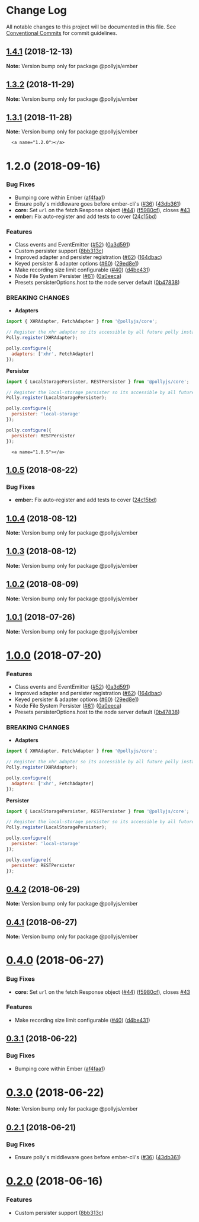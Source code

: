 # Change Log

All notable changes to this project will be documented in this file.
See [Conventional Commits](https://conventionalcommits.org) for commit guidelines.

## [1.4.1](https://github.com/netflix/pollyjs/tree/master/packages/@pollyjs/ember/compare/v1.4.0...v1.4.1) (2018-12-13)

**Note:** Version bump only for package @pollyjs/ember

## [1.3.2](https://github.com/netflix/pollyjs/tree/master/packages/@pollyjs/ember/compare/v1.3.1...v1.3.2) (2018-11-29)

**Note:** Version bump only for package @pollyjs/ember

## [1.3.1](https://github.com/netflix/pollyjs/tree/master/packages/@pollyjs/ember/compare/v1.2.0...v1.3.1) (2018-11-28)

**Note:** Version bump only for package @pollyjs/ember

      <a name="1.2.0"></a>

# 1.2.0 (2018-09-16)

### Bug Fixes

- Bumping core within Ember ([af4faa1](https://github.com/netflix/pollyjs/tree/master/packages/@pollyjs/ember/commit/af4faa1))
- Ensure polly's middleware goes before ember-cli's ([#36](<https://github.com/netflix/pollyjs/tree/master/packages/[@pollyjs](https://github.com/pollyjs)/ember/issues/36>)) ([43db361](https://github.com/netflix/pollyjs/tree/master/packages/@pollyjs/ember/commit/43db361))
- **core:** Set `url` on the fetch Response object ([#44](<https://github.com/netflix/pollyjs/tree/master/packages/[@pollyjs](https://github.com/pollyjs)/ember/issues/44>)) ([f5980cf](https://github.com/netflix/pollyjs/tree/master/packages/@pollyjs/ember/commit/f5980cf)), closes [#43](https://github.com/netflix/pollyjs/tree/master/packages/@pollyjs/ember/issues/43)
- **ember:** Fix auto-register and add tests to cover ([24c15bd](https://github.com/netflix/pollyjs/tree/master/packages/@pollyjs/ember/commit/24c15bd))

### Features

- Class events and EventEmitter ([#52](<https://github.com/netflix/pollyjs/tree/master/packages/[@pollyjs](https://github.com/pollyjs)/ember/issues/52>)) ([0a3d591](https://github.com/netflix/pollyjs/tree/master/packages/@pollyjs/ember/commit/0a3d591))
- Custom persister support ([8bb313c](https://github.com/netflix/pollyjs/tree/master/packages/@pollyjs/ember/commit/8bb313c))
- Improved adapter and persister registration ([#62](<https://github.com/netflix/pollyjs/tree/master/packages/[@pollyjs](https://github.com/pollyjs)/ember/issues/62>)) ([164dbac](https://github.com/netflix/pollyjs/tree/master/packages/@pollyjs/ember/commit/164dbac))
- Keyed persister & adapter options ([#60](<https://github.com/netflix/pollyjs/tree/master/packages/[@pollyjs](https://github.com/pollyjs)/ember/issues/60>)) ([29ed8e1](https://github.com/netflix/pollyjs/tree/master/packages/@pollyjs/ember/commit/29ed8e1))
- Make recording size limit configurable ([#40](<https://github.com/netflix/pollyjs/tree/master/packages/[@pollyjs](https://github.com/pollyjs)/ember/issues/40>)) ([d4be431](https://github.com/netflix/pollyjs/tree/master/packages/@pollyjs/ember/commit/d4be431))
- Node File System Persister ([#61](<https://github.com/netflix/pollyjs/tree/master/packages/[@pollyjs](https://github.com/pollyjs)/ember/issues/61>)) ([0a0eeca](https://github.com/netflix/pollyjs/tree/master/packages/@pollyjs/ember/commit/0a0eeca))
- Presets persisterOptions.host to the node server default ([0b47838](https://github.com/netflix/pollyjs/tree/master/packages/@pollyjs/ember/commit/0b47838))

### BREAKING CHANGES

- **Adapters**

```js
import { XHRAdapter, FetchAdapter } from '@pollyjs/core';

// Register the xhr adapter so its accessible by all future polly instances
Polly.register(XHRAdapter);

polly.configure({
  adapters: ['xhr', FetchAdapter]
});
```

**Persister**

```js
import { LocalStoragePersister, RESTPersister } from '@pollyjs/core';

// Register the local-storage persister so its accessible by all future polly instances
Polly.register(LocalStoragePersister);

polly.configure({
  persister: 'local-storage'
});

polly.configure({
  persister: RESTPersister
});
```

      <a name="1.0.5"></a>

## [1.0.5](https://github.com/netflix/pollyjs/tree/master/packages/@pollyjs/ember/compare/@pollyjs/ember@1.0.4...@pollyjs/ember@1.0.5) (2018-08-22)

### Bug Fixes

- **ember:** Fix auto-register and add tests to cover ([24c15bd](https://github.com/netflix/pollyjs/tree/master/packages/@pollyjs/ember/commit/24c15bd))

<a name="1.0.4"></a>

## [1.0.4](https://github.com/netflix/pollyjs/tree/master/packages/@pollyjs/ember/compare/@pollyjs/ember@1.0.3...@pollyjs/ember@1.0.4) (2018-08-12)

**Note:** Version bump only for package @pollyjs/ember

<a name="1.0.3"></a>

## [1.0.3](https://github.com/netflix/pollyjs/tree/master/packages/@pollyjs/ember/compare/@pollyjs/ember@1.0.2...@pollyjs/ember@1.0.3) (2018-08-12)

**Note:** Version bump only for package @pollyjs/ember

<a name="1.0.2"></a>

## [1.0.2](https://github.com/netflix/pollyjs/tree/master/packages/@pollyjs/ember/compare/@pollyjs/ember@1.0.1...@pollyjs/ember@1.0.2) (2018-08-09)

**Note:** Version bump only for package @pollyjs/ember

<a name="1.0.1"></a>

## [1.0.1](https://github.com/netflix/pollyjs/tree/master/packages/@pollyjs/ember/compare/@pollyjs/ember@1.0.0...@pollyjs/ember@1.0.1) (2018-07-26)

**Note:** Version bump only for package @pollyjs/ember

<a name="1.0.0"></a>

# [1.0.0](https://github.com/netflix/pollyjs/tree/master/packages/@pollyjs/ember/compare/@pollyjs/ember@0.4.2...@pollyjs/ember@1.0.0) (2018-07-20)

### Features

- Class events and EventEmitter ([#52](<https://github.com/netflix/pollyjs/tree/master/packages/[@pollyjs](https://github.com/pollyjs)/ember/issues/52>)) ([0a3d591](https://github.com/netflix/pollyjs/tree/master/packages/@pollyjs/ember/commit/0a3d591))
- Improved adapter and persister registration ([#62](<https://github.com/netflix/pollyjs/tree/master/packages/[@pollyjs](https://github.com/pollyjs)/ember/issues/62>)) ([164dbac](https://github.com/netflix/pollyjs/tree/master/packages/@pollyjs/ember/commit/164dbac))
- Keyed persister & adapter options ([#60](<https://github.com/netflix/pollyjs/tree/master/packages/[@pollyjs](https://github.com/pollyjs)/ember/issues/60>)) ([29ed8e1](https://github.com/netflix/pollyjs/tree/master/packages/@pollyjs/ember/commit/29ed8e1))
- Node File System Persister ([#61](<https://github.com/netflix/pollyjs/tree/master/packages/[@pollyjs](https://github.com/pollyjs)/ember/issues/61>)) ([0a0eeca](https://github.com/netflix/pollyjs/tree/master/packages/@pollyjs/ember/commit/0a0eeca))
- Presets persisterOptions.host to the node server default ([0b47838](https://github.com/netflix/pollyjs/tree/master/packages/@pollyjs/ember/commit/0b47838))

### BREAKING CHANGES

- **Adapters**

```js
import { XHRAdapter, FetchAdapter } from '@pollyjs/core';

// Register the xhr adapter so its accessible by all future polly instances
Polly.register(XHRAdapter);

polly.configure({
  adapters: ['xhr', FetchAdapter]
});
```

**Persister**

```js
import { LocalStoragePersister, RESTPersister } from '@pollyjs/core';

// Register the local-storage persister so its accessible by all future polly instances
Polly.register(LocalStoragePersister);

polly.configure({
  persister: 'local-storage'
});

polly.configure({
  persister: RESTPersister
});
```

<a name="0.4.2"></a>

## [0.4.2](https://github.com/netflix/pollyjs/tree/master/packages/@pollyjs/ember/compare/@pollyjs/ember@0.4.1...@pollyjs/ember@0.4.2) (2018-06-29)

**Note:** Version bump only for package @pollyjs/ember

<a name="0.4.1"></a>

## [0.4.1](https://github.com/netflix/pollyjs/tree/master/packages/@pollyjs/ember/compare/@pollyjs/ember@0.4.0...@pollyjs/ember@0.4.1) (2018-06-27)

**Note:** Version bump only for package @pollyjs/ember

<a name="0.4.0"></a>

# [0.4.0](https://github.com/netflix/pollyjs/tree/master/packages/@pollyjs/ember/compare/@pollyjs/ember@0.3.1...@pollyjs/ember@0.4.0) (2018-06-27)

### Bug Fixes

- **core:** Set `url` on the fetch Response object ([#44](<https://github.com/netflix/pollyjs/tree/master/packages/[@pollyjs](https://github.com/pollyjs)/ember/issues/44>)) ([f5980cf](https://github.com/netflix/pollyjs/tree/master/packages/@pollyjs/ember/commit/f5980cf)), closes [#43](https://github.com/netflix/pollyjs/tree/master/packages/@pollyjs/ember/issues/43)

### Features

- Make recording size limit configurable ([#40](<https://github.com/netflix/pollyjs/tree/master/packages/[@pollyjs](https://github.com/pollyjs)/ember/issues/40>)) ([d4be431](https://github.com/netflix/pollyjs/tree/master/packages/@pollyjs/ember/commit/d4be431))

<a name="0.3.1"></a>

## [0.3.1](https://github.com/netflix/pollyjs/tree/master/packages/@pollyjs/ember/compare/@pollyjs/ember@0.3.0...@pollyjs/ember@0.3.1) (2018-06-22)

### Bug Fixes

- Bumping core within Ember ([af4faa1](https://github.com/netflix/pollyjs/tree/master/packages/@pollyjs/ember/commit/af4faa1))

<a name="0.3.0"></a>

# [0.3.0](https://github.com/netflix/pollyjs/tree/master/packages/@pollyjs/ember/compare/@pollyjs/ember@0.2.1...@pollyjs/ember@0.3.0) (2018-06-22)

**Note:** Version bump only for package @pollyjs/ember

<a name="0.2.1"></a>

## [0.2.1](https://github.com/netflix/pollyjs/tree/master/packages/@pollyjs/ember/compare/@pollyjs/ember@0.2.0...@pollyjs/ember@0.2.1) (2018-06-21)

### Bug Fixes

- Ensure polly's middleware goes before ember-cli's ([#36](<https://github.com/netflix/pollyjs/tree/master/packages/[@pollyjs](https://github.com/pollyjs)/ember/issues/36>)) ([43db361](https://github.com/netflix/pollyjs/tree/master/packages/@pollyjs/ember/commit/43db361))

<a name="0.2.0"></a>

# [0.2.0](https://github.com/netflix/pollyjs/tree/master/packages/@pollyjs/ember/compare/@pollyjs/ember@0.1.0...@pollyjs/ember@0.2.0) (2018-06-16)

### Features

- Custom persister support ([8bb313c](https://github.com/netflix/pollyjs/tree/master/packages/@pollyjs/ember/commit/8bb313c))
